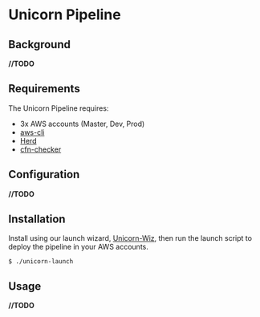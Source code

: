 # Unicorn Pipeline
## Background
**//TODO**

## Requirements
The Unicorn Pipeline requires:
- 3x AWS accounts (Master, Dev, Prod)
- [aws-cli](https://aws.amazon.com/cli/)
- [Herd](https://github.com/unicorn-ca/Herd)
- [cfn-checker](https://github.com/unicorn-ca/cfn-checker)

## Configuration
**//TODO**

## Installation
Install using our launch wizard, [Unicorn-Wiz](#), then run the launch script to deploy the pipeline in your AWS accounts.
```
$ ./unicorn-launch
```
## Usage
**//TODO**